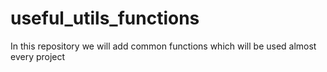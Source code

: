 # useful_utils_functions
In this repository we will add common functions which will be used almost every project
